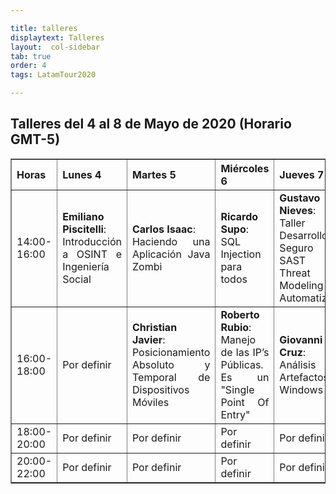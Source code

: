 ```yaml
---

title: talleres
displaytext: Talleres
layout:  col-sidebar
tab: true
order: 4
tags: LatamTour2020

---
```


## Talleres del 4 al 8 de Mayo de 2020 (Horario GMT-5)

<table width="100%" border="1" style="text-align:justify;">
  <tr>
    <th width="10%" >Horas</th>
    <th width="18%">Lunes 4</th>
    <th width="18%">Martes 5</th>
    <th width="18%">Miércoles 6</th>
    <th width="18%">Jueves 7</th>
    <th width="18%">Viernes 8</th>
  </tr>
  <tr>
    <td>14:00-16:00</td>
    <td><b>Emiliano Piscitelli</b>:<br>Introducción a OSINT e Ingeniería Social</td>
    <td><b>Carlos Isaac</b>:<br>Haciendo una Aplicación Java Zombi</td>
    <td><b>Ricardo Supo</b>:<br>SQL Injection para todos</td>
    <td><b>Gustavo Nieves</b>:<br>Taller de Desarrollo Seguro con SAST y Threat Modeling Automatizado</td>
    <td><b>Cris Lima</b>:<br>Docker, un laboratorio de pentesting</td>
  </tr>
    <tr>
    <td>16:00-18:00</td>
    <td>Por definir</td>
    <td><b>Christian Javier</b>:<br>Posicionamiento Absoluto y Temporal de Dispositivos Móviles</td>
    <td><b>Roberto Rubio</b>:<br>Manejo de las IP’s Públicas. Es un "Single Point Of Entry"</td>
    <td><b>Giovanni Cruz</b>:<br>Análisis de Artefactos en Windows</td>
    <td><b>Mauricio Urizar</b>:<br>Análisis Forense a Windows</td>
  </tr>
    <tr>
    <td>18:00-20:00</td>
    <td>Por definir</td>
    <td>Por definir</td>
    <td>Por definir</td>
    <td>Por definir</td>
    <td>Por definir<br></td>
  </tr>
  <tr>
    <td>20:00-22:00</td>
    <td>Por definir</td>
    <td>Por definir</td>
    <td>Por definir</td>
    <td>Por definir</td>
    <td>Por definir</td>
  </tr>
 </table>